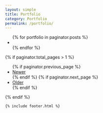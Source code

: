 ```yaml
---
layout: simple
title: Portfolio
category: Portfolio
permalink: /portfolio/
---
```

<main>
    <section class="wide_layout">
        <!-- <h5>Filter</h5> -->
        <ul class="portfolio_list">
            {% for portfolio in paginator.posts %}
                <li class="fade_in" style="background-image: url('{{portfolio.image}}')">
                    <a href="{{site.baseurl}}{{portfolio.url}}"></a>
                </li>
            {% endfor %}
        </ul>
    </section>
    <div class="pagination">
        {% if paginator.total_pages > 1 %}
            <ul>
                {% if paginator.previous_page %}
                    <li>
                        <a href="{{ paginator.previous_page_path | prepend: site.baseurl }}">Newer</a>
                    </li>
                {% endif %}
                {% if paginator.next_page %}
                    <li>
                        <a href="{{ paginator.next_page_path | prepend: site.baseurl }}">Older</a>
                    </li>
                {% endif %}
            </ul>
        {% endif %}
    </div>

    {% include footer.html %}
</main>